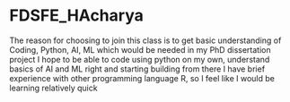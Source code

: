 # FDSFE_HAcharya
The reason for choosing to join this class is to get basic understanding of Coding, Python, AI, ML which would be needed in my PhD dissertation project
I hope to be able to code using python on my own, understand basics of AI and ML right and starting building from there
I have brief experience with other programming language R, so I feel like I would be learning relatively quick
